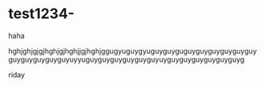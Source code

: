 # test1234-
haha


hghjghjgjgjhghjgjhghjjgjhghjggugyuguygyuguyguyguguyguyguyguyguyguyguyguyguyguyguyuyyuguyguyguyguyguyguyuyguyguyguyguyguyguyg




riday
